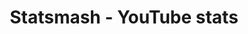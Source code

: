 ---
name: statsmash
host: statsmash.com
origin: https://statsmash.com
pathname: /
search: ''
href: https://statsmash.com/
title: Statsmash - YouTube stats
ogTitle: Statsmash - YouTube stats
twitterTitle: ''
description: ''
ogDescription: ''
image: ''
ogImage: ''
twitterImage: ''
keywords: statsmash,youtube stats,youtuber net worth,youtuber money

---